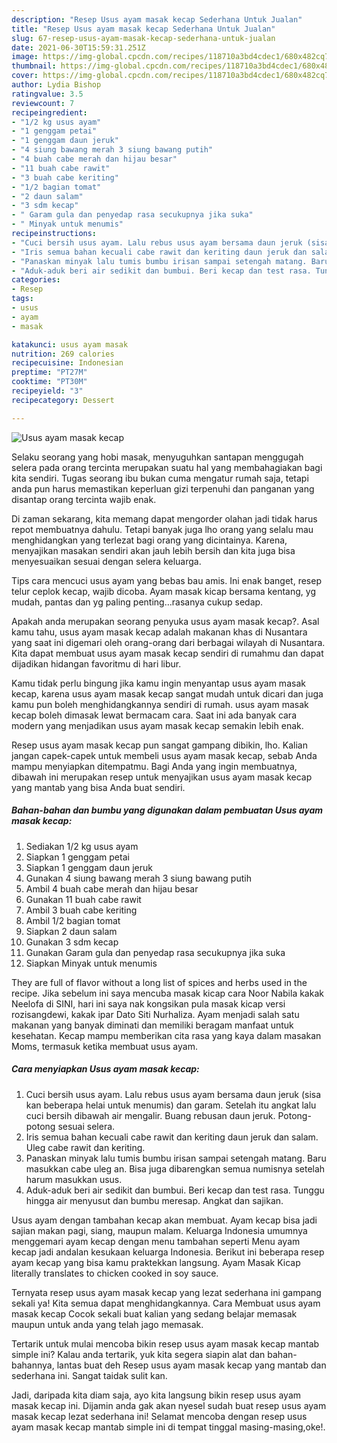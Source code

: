 ```yaml
---
description: "Resep Usus ayam masak kecap Sederhana Untuk Jualan"
title: "Resep Usus ayam masak kecap Sederhana Untuk Jualan"
slug: 67-resep-usus-ayam-masak-kecap-sederhana-untuk-jualan
date: 2021-06-30T15:59:31.251Z
image: https://img-global.cpcdn.com/recipes/118710a3bd4cdec1/680x482cq70/usus-ayam-masak-kecap-foto-resep-utama.jpg
thumbnail: https://img-global.cpcdn.com/recipes/118710a3bd4cdec1/680x482cq70/usus-ayam-masak-kecap-foto-resep-utama.jpg
cover: https://img-global.cpcdn.com/recipes/118710a3bd4cdec1/680x482cq70/usus-ayam-masak-kecap-foto-resep-utama.jpg
author: Lydia Bishop
ratingvalue: 3.5
reviewcount: 7
recipeingredient:
- "1/2 kg usus ayam"
- "1 genggam petai"
- "1 genggam daun jeruk"
- "4 siung bawang merah 3 siung bawang putih"
- "4 buah cabe merah dan hijau besar"
- "11 buah cabe rawit"
- "3 buah cabe keriting"
- "1/2 bagian tomat"
- "2 daun salam"
- "3 sdm kecap"
- " Garam gula dan penyedap rasa secukupnya jika suka"
- " Minyak untuk menumis"
recipeinstructions:
- "Cuci bersih usus ayam. Lalu rebus usus ayam bersama daun jeruk (sisa kan beberapa helai untuk menumis) dan garam. Setelah itu angkat lalu cuci bersih dibawah air mengalir. Buang rebusan daun jeruk. Potong-potong sesuai selera."
- "Iris semua bahan kecuali cabe rawit dan keriting daun jeruk dan salam. Uleg cabe rawit dan keriting."
- "Panaskan minyak lalu tumis bumbu irisan sampai setengah matang. Baru masukkan cabe uleg an. Bisa juga dibarengkan semua numisnya setelah harum masukkan usus."
- "Aduk-aduk beri air sedikit dan bumbui. Beri kecap dan test rasa. Tunggu hingga air menyusut dan bumbu meresap. Angkat dan sajikan."
categories:
- Resep
tags:
- usus
- ayam
- masak

katakunci: usus ayam masak 
nutrition: 269 calories
recipecuisine: Indonesian
preptime: "PT27M"
cooktime: "PT30M"
recipeyield: "3"
recipecategory: Dessert

---
```



![Usus ayam masak kecap](https://img-global.cpcdn.com/recipes/118710a3bd4cdec1/680x482cq70/usus-ayam-masak-kecap-foto-resep-utama.jpg)

Selaku seorang yang hobi masak, menyuguhkan santapan menggugah selera pada orang tercinta merupakan suatu hal yang membahagiakan bagi kita sendiri. Tugas seorang ibu bukan cuma mengatur rumah saja, tetapi anda pun harus memastikan keperluan gizi terpenuhi dan panganan yang disantap orang tercinta wajib enak.

Di zaman  sekarang, kita memang dapat mengorder olahan jadi tidak harus repot membuatnya dahulu. Tetapi banyak juga lho orang yang selalu mau menghidangkan yang terlezat bagi orang yang dicintainya. Karena, menyajikan masakan sendiri akan jauh lebih bersih dan kita juga bisa menyesuaikan sesuai dengan selera keluarga. 

Tips cara mencuci usus ayam yang bebas bau amis. Ini enak banget, resep telur ceplok kecap, wajib dicoba. Ayam masak kicap bersama kentang, yg mudah, pantas dan yg paling penting…rasanya cukup sedap.

Apakah anda merupakan seorang penyuka usus ayam masak kecap?. Asal kamu tahu, usus ayam masak kecap adalah makanan khas di Nusantara yang saat ini digemari oleh orang-orang dari berbagai wilayah di Nusantara. Kita dapat membuat usus ayam masak kecap sendiri di rumahmu dan dapat dijadikan hidangan favoritmu di hari libur.

Kamu tidak perlu bingung jika kamu ingin menyantap usus ayam masak kecap, karena usus ayam masak kecap sangat mudah untuk dicari dan juga kamu pun boleh menghidangkannya sendiri di rumah. usus ayam masak kecap boleh dimasak lewat bermacam cara. Saat ini ada banyak cara modern yang menjadikan usus ayam masak kecap semakin lebih enak.

Resep usus ayam masak kecap pun sangat gampang dibikin, lho. Kalian jangan capek-capek untuk membeli usus ayam masak kecap, sebab Anda mampu menyiapkan ditempatmu. Bagi Anda yang ingin membuatnya, dibawah ini merupakan resep untuk menyajikan usus ayam masak kecap yang mantab yang bisa Anda buat sendiri.

<!--inarticleads1-->

##### Bahan-bahan dan bumbu yang digunakan dalam pembuatan Usus ayam masak kecap:

1. Sediakan 1/2 kg usus ayam
1. Siapkan 1 genggam petai
1. Siapkan 1 genggam daun jeruk
1. Gunakan 4 siung bawang merah 3 siung bawang putih
1. Ambil 4 buah cabe merah dan hijau besar
1. Gunakan 11 buah cabe rawit
1. Ambil 3 buah cabe keriting
1. Ambil 1/2 bagian tomat
1. Siapkan 2 daun salam
1. Gunakan 3 sdm kecap
1. Gunakan  Garam gula dan penyedap rasa secukupnya jika suka
1. Siapkan  Minyak untuk menumis


They are full of flavor without a long list of spices and herbs used in the recipe. Jika sebelum ini saya mencuba masak kicap cara Noor Nabila kakak Neelofa di SINI, hari ini saya nak kongsikan pula masak kicap versi rozisangdewi, kakak ipar Dato Siti Nurhaliza. Ayam menjadi salah satu makanan yang banyak diminati dan memiliki beragam manfaat untuk kesehatan. Kecap mampu memberikan cita rasa yang kaya dalam masakan Moms, termasuk ketika membuat usus ayam. 

<!--inarticleads2-->

##### Cara menyiapkan Usus ayam masak kecap:

1. Cuci bersih usus ayam. Lalu rebus usus ayam bersama daun jeruk (sisa kan beberapa helai untuk menumis) dan garam. Setelah itu angkat lalu cuci bersih dibawah air mengalir. Buang rebusan daun jeruk. Potong-potong sesuai selera.
1. Iris semua bahan kecuali cabe rawit dan keriting daun jeruk dan salam. Uleg cabe rawit dan keriting.
1. Panaskan minyak lalu tumis bumbu irisan sampai setengah matang. Baru masukkan cabe uleg an. Bisa juga dibarengkan semua numisnya setelah harum masukkan usus.
1. Aduk-aduk beri air sedikit dan bumbui. Beri kecap dan test rasa. Tunggu hingga air menyusut dan bumbu meresap. Angkat dan sajikan.


Usus ayam dengan tambahan kecap akan membuat. Ayam kecap bisa jadi sajian makan pagi, siang, maupun malam. Keluarga Indonesia umumnya menggemari ayam kecap dengan menu tambahan seperti Menu ayam kecap jadi andalan kesukaan keluarga Indonesia. Berikut ini beberapa resep ayam kecap yang bisa kamu praktekkan langsung. Ayam Masak Kicap literally translates to chicken cooked in soy sauce. 

Ternyata resep usus ayam masak kecap yang lezat sederhana ini gampang sekali ya! Kita semua dapat menghidangkannya. Cara Membuat usus ayam masak kecap Cocok sekali buat kalian yang sedang belajar memasak maupun untuk anda yang telah jago memasak.

Tertarik untuk mulai mencoba bikin resep usus ayam masak kecap mantab simple ini? Kalau anda tertarik, yuk kita segera siapin alat dan bahan-bahannya, lantas buat deh Resep usus ayam masak kecap yang mantab dan sederhana ini. Sangat taidak sulit kan. 

Jadi, daripada kita diam saja, ayo kita langsung bikin resep usus ayam masak kecap ini. Dijamin anda gak akan nyesel sudah buat resep usus ayam masak kecap lezat sederhana ini! Selamat mencoba dengan resep usus ayam masak kecap mantab simple ini di tempat tinggal masing-masing,oke!.

